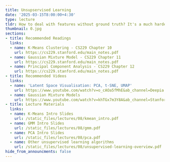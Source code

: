 ```yaml
---
title: Unsupservised Learning
date: '2025-03-15T8:00:00+4:30'
type: lecture
tldr: How to deal with features without ground truth? It's a much harder problem.
thumbnail: 0.jpg
sections:
- title: Recommended Readings
  links:
  - name: K-Means Clustering - CS229 Chapter 10
    url: https://cs229.stanford.edu/main_notes.pdf
  - name: Gaussian Mixture Model - CS229 Chapter 11
    url: https://cs229.stanford.edu/main_notes.pdf
  - name: Principal Component Analysis - CS229 Chapter 12
    url: https://cs229.stanford.edu/main_notes.pdf
- title: Recommended Videos
  links:
  - name: 'Latent Space Visualisation: PCA, t-SNE, UMAP'
    url: https://www.youtube.com/watch?v=o_cAOa5fMhE&ab_channel=Deepia
  - name: Gaussian Mixture Models
    url: https://www.youtube.com/watch?v=khTGx7m3Y8A&ab_channel=StanfordOnline
- title: Lecture Materials
  links:
  - name: K-Means Intro Slides
    url: /static_files/lectures/08/kmean_intro.pdf
  - name: GMM Intro Slides
    url: /static_files/lectures/08/gmm.pdf
  - name: PCA Intro Slides
    url: /static_files/lectures/08/pca.pdf
  - name: Other unsupervised learning algorithms
    url: /static_files/lectures/08/unsupervised-learning-overview.pdf
hide_from_announcments: false
---
```

